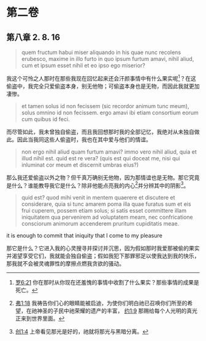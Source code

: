 # 第二卷
## 第八章 2. 8. 16

> quem fructum habui miser aliquando in his quae nunc recolens erubesco, maxime in illo furto in quo ipsum furtum amavi, nihil aliud, cum et ipsum esset nihil et eo ipso ego miserior?

我这个可怜之人那时在那些我现在回忆起来还会汗颜事情中有什么果实呢[^1]？在这偷盗中，我完全只爱偷盗本身，别无他物；可偷盗本身也是无物，而因此我就更加凄惨。

[^1]: [罗6:21](https://biblehub.com/romans/6-21.htm) 你在那时从你现在还羞愧的事情中收割了什么果实？那些事情的成果是死亡。

> et tamen solus id non fecissem (sic recordor animum tunc meum), solus omnino id non fecissem. ergo amavi ibi etiam consortium eorum cum quibus id feci.

而尽管如此，我未曾独自偷盗，而且我回想那时我的全部记忆，我绝对从未独自做此。因此当我同这些人偷盗时，我也在其中爱与他们的情谊。

> non ergo nihil aliud quam furtum amavi? immo vero nihil aliud, quia et illud nihil est. quid est re vera? (quis est qui doceat me, nisi qui inluminat cor meum et discernit umbras eius?)

那么我还爱偷盗以外之物？但千真万确别无他物，因为那情谊也是无物。那它究竟是什么？谁能教导我它是什么？除非他能点亮我的内心[^2]并分辨其中的阴影[^3]。

[^2]: [弗1:18](https://biblehub.com/ephesians/1-18.htm) 我祷告你们心的眼睛能被启迪，为使你们明白祂已召唤你们所至的希望，在祂神圣的子民中祂荣耀的遗产的丰富， [约1:9](https://biblehub.com/john/1-9.htm) 那赐给每个人光明的真光正来到世界里面。

[^3]: [创1:4](https://biblehub.com/genesis/1-4.htm) 上帝看见那光是好的，祂就将那光与黑暗分离。

> quid est? quod mihi venit in mentem quaerere et discutere et considerare, quia si tunc amarem poma illa quae furatus sum et eis frui cuperem, possem etiam solus; si satis esset committere illam iniquitatem qua pervenirem ad voluptatem meam, nec confricatione consciorum animorum accenderem pruritum cupiditatis meae.

it is enough to commit that iniquity that I come to my pleasure

那它是什么？它进入我的心灵搜寻并探讨并沉思，因为假如那时我爱那被偷的果实并渴望享受它们，我就能会独自偷盗；假如我犯下那罪邪足以使我达到我的快乐，那我就不会被灵魂罪性的摩擦点燃我贪欲的骚动。